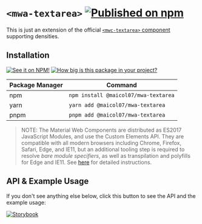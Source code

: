 # `<mwa-textarea>` [![Published on npm](https://img.shields.io/npm/v/@maicol07/mwa-textarea.svg)](https://www.npmjs.com/package/@maicol07/mwa-layout-grid)

This is just an extension of the official [`<mwc-textarea>` component](https://github.com/material-components/material-web/tree/master/packages/textarea) supporting densities.
## Installation
[![See it on NPM!](https://img.shields.io/npm/v/@maicol07/mwa-textarea?style=for-the-badge)](https://www.npmjs.com/package/@maicol07/mwa-layout-grid)
[![How big is this package in your project?](https://img.shields.io/bundlephobia/minzip/@maicol07/mwa-textarea?style=for-the-badge)](https://bundlephobia.com/result?p=@maicol07/mwa-layout-grid)

| Package Manager | Command                        |
|-----------------|--------------------------------|
| npm             | `npm install @maicol07/mwa-textarea` |
| yarn            | `yarn add @maicol07/mwa-textarea`    |
| pnpm            | `pnpm add @maicol07/mwa-textarea`    |

> NOTE: The Material Web Components are distributed as ES2017 JavaScript Modules, and use the Custom Elements API. They are compatible with all modern browsers including Chrome, Firefox, Safari, Edge, and IE11, but an additional tooling step is required to resolve *bare module specifiers*, as well as transpilation and polyfills for Edge and IE11. See [here](https://github.com/material-components/material-components-web-components#quick-start) for detailed instructions.

## API & Example Usage
If you don't see anything else below, click this button to see the API and the example usage:

[![Storybook](https://shields.io/badge/-Play%20with%20this%20web%20component-2a0481?logo=storybook&style=for-the-badge)](https://main--625eadb22bf40d003a32215a.chromatic.com/?path=/docs/iconbutton)
